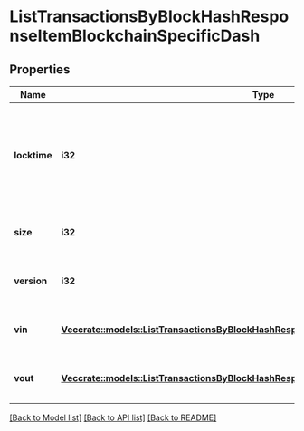 # ListTransactionsByBlockHashResponseItemBlockchainSpecificDash

## Properties

Name | Type | Description | Notes
------------ | ------------- | ------------- | -------------
**locktime** | **i32** | Represents the time at which a particular transaction can be added to the blockchain. | 
**size** | **i32** | Represents the total size of this transaction. | 
**version** | **i32** | Represents transaction version number. | 
**vin** | [**Vec<crate::models::ListTransactionsByBlockHashResponseItemBlockchainSpecificDashVin>**](ListTransactionsByBlockHashResponseItemBlockchainSpecificDash_vin.md) | Represents the transaction inputs. | 
**vout** | [**Vec<crate::models::ListTransactionsByBlockHashResponseItemBlockchainSpecificDashVout>**](ListTransactionsByBlockHashResponseItemBlockchainSpecificDash_vout.md) | Represents the transaction outputs. | 

[[Back to Model list]](../README.md#documentation-for-models) [[Back to API list]](../README.md#documentation-for-api-endpoints) [[Back to README]](../README.md)


